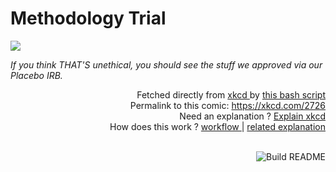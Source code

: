 # <b>Methodology Trial</b>

[![](https://imgs.xkcd.com/comics/methodology_trial.png)](https://xkcd.com/2726)

<i>If you think THAT&#39;S unethical, you should see the stuff we approved via our Placebo IRB.</i>

<div align="right">
  Fetched directly from
  <a href="https://xkcd.com">
    xkcd
  </a>
  by
  <a href="https://github.com/Vanille-N/Vanille-N/blob/master/fetch">
    this bash script
  </a>
</div>
<div align="right">
  Permalink to this comic:
  <a href="https://xkcd.com/2726">
    https://xkcd.com/2726
  </a>
</div>
<div align="right">
  Need an explanation ?
  <a href="https://www.explainxkcd.com/wiki/index.php/2726">
    Explain xkcd
  </a>
</div>
<div align="right">
  How does this work ?
  <a href="https://github.com/Vanille-N/Vanille-N/blob/master/.github/workflows/build.yml">
    workflow
  </a>
  |
  <a href="https://simonwillison.net/2020/Jul/10/self-updating-profile-readme/">
    related explanation
  </a>
</div><br>

<a href="https://github.com/Vanille-N/Vanille-N/actions"><img src="https://github.com/Vanille-N/Vanille-N/workflows/Build%20README/badge.svg" align="right" alt="Build README"></a>
